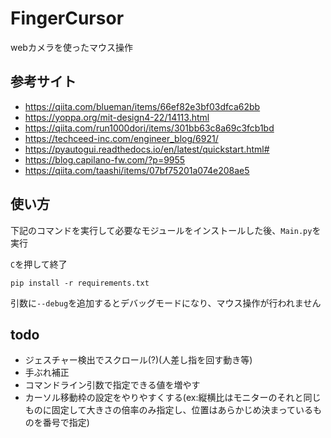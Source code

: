 # FingerCursor
webカメラを使ったマウス操作
## 参考サイト
- https://qiita.com/blueman/items/66ef82e3bf03dfca62bb
- https://yoppa.org/mit-design4-22/14113.html
- https://qiita.com/run1000dori/items/301bb63c8a69c3fcb1bd
- https://techceed-inc.com/engineer_blog/6921/
- https://pyautogui.readthedocs.io/en/latest/quickstart.html#
- https://blog.capilano-fw.com/?p=9955
- https://qiita.com/taashi/items/07bf75201a074e208ae5
## 使い方
下記のコマンドを実行して必要なモジュールをインストールした後、`Main.py`を実行

`C`を押して終了
```
pip install -r requirements.txt
```
引数に`--debug`を追加するとデバッグモードになり、マウス操作が行われません
## todo
- ジェスチャー検出でスクロール(?)(人差し指を回す動き等)
- 手ぶれ補正
- コマンドライン引数で指定できる値を増やす
- カーソル移動枠の設定をやりやすくする(ex:縦横比はモニターのそれと同じものに固定して大きさの倍率のみ指定し、位置はあらかじめ決まっているものを番号で指定)
